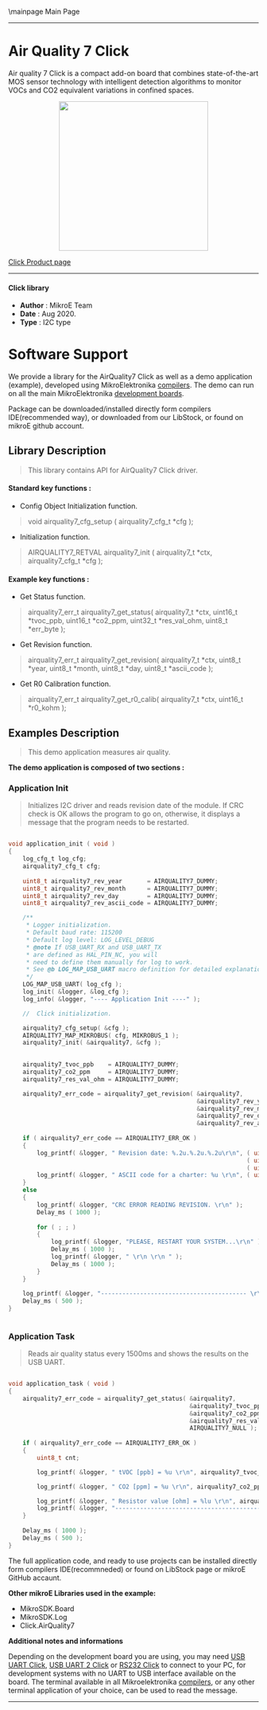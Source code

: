 \mainpage Main Page
 

---
# Air Quality 7 Click

Air quality 7 Click is a compact add-on board that combines state-of-the-art MOS sensor technology with intelligent detection algorithms to monitor VOCs and CO2 equivalent variations in confined spaces.

<p align="center">
  <img src="https://download.mikroe.com/images/click_for_ide/airquality7_click.png" height=300px>
</p>


[Click Product page](https://www.mikroe.com/air-quality-7-click)

---


#### Click library 

- **Author**        : MikroE Team
- **Date**          : Aug 2020.
- **Type**          : I2C type


# Software Support

We provide a library for the AirQuality7 Click 
as well as a demo application (example), developed using MikroElektronika 
[compilers](https://shop.mikroe.com/compilers). 
The demo can run on all the main MikroElektronika [development boards](https://shop.mikroe.com/development-boards).

Package can be downloaded/installed directly form compilers IDE(recommended way), or downloaded from our LibStock, or found on mikroE github account. 

## Library Description

> This library contains API for AirQuality7 Click driver.

#### Standard key functions :

- Config Object Initialization function.
> void airquality7_cfg_setup ( airquality7_cfg_t *cfg ); 
 
- Initialization function.
> AIRQUALITY7_RETVAL airquality7_init ( airquality7_t *ctx, airquality7_cfg_t *cfg );

#### Example key functions :

- Get Status function.
> airquality7_err_t airquality7_get_status( airquality7_t *ctx, uint16_t *tvoc_ppb, uint16_t *co2_ppm, uint32_t *res_val_ohm, uint8_t *err_byte );
 
- Get Revision function.
> airquality7_err_t airquality7_get_revision( airquality7_t *ctx, uint8_t *year, uint8_t *month, uint8_t *day, uint8_t *ascii_code );

- Get R0 Calibration function.
> airquality7_err_t airquality7_get_r0_calib( airquality7_t *ctx, uint16_t *r0_kohm );

## Examples Description

> This demo application measures air quality.

**The demo application is composed of two sections :**

### Application Init 

> Initializes I2C driver and reads revision date of the module. 
> If CRC check is OK allows the program to go on, otherwise, it displays a message that
> the program needs to be restarted.

```c

void application_init ( void )
{
    log_cfg_t log_cfg;
    airquality7_cfg_t cfg;
    
    uint8_t airquality7_rev_year       = AIRQUALITY7_DUMMY;
    uint8_t airquality7_rev_month      = AIRQUALITY7_DUMMY;
    uint8_t airquality7_rev_day        = AIRQUALITY7_DUMMY;
    uint8_t airquality7_rev_ascii_code = AIRQUALITY7_DUMMY;

    /** 
     * Logger initialization.
     * Default baud rate: 115200
     * Default log level: LOG_LEVEL_DEBUG
     * @note If USB_UART_RX and USB_UART_TX 
     * are defined as HAL_PIN_NC, you will 
     * need to define them manually for log to work. 
     * See @b LOG_MAP_USB_UART macro definition for detailed explanation.
     */
    LOG_MAP_USB_UART( log_cfg );
    log_init( &logger, &log_cfg );
    log_info( &logger, "---- Application Init ----" );

    //  Click initialization.

    airquality7_cfg_setup( &cfg );
    AIRQUALITY7_MAP_MIKROBUS( cfg, MIKROBUS_1 );
    airquality7_init( &airquality7, &cfg );

    
    airquality7_tvoc_ppb    = AIRQUALITY7_DUMMY;
    airquality7_co2_ppm     = AIRQUALITY7_DUMMY;
    airquality7_res_val_ohm = AIRQUALITY7_DUMMY;

    airquality7_err_code = airquality7_get_revision( &airquality7, 
                                                     &airquality7_rev_year,
                                                     &airquality7_rev_month,
                                                     &airquality7_rev_day,
                                                     &airquality7_rev_ascii_code );
    
    if ( airquality7_err_code == AIRQUALITY7_ERR_OK )
    {
        log_printf( &logger, " Revision date: %.2u.%.2u.%.2u\r\n", ( uint16_t ) airquality7_rev_day, 
                                                                   ( uint16_t ) airquality7_rev_month,
                                                                   ( uint16_t ) airquality7_rev_year );
        log_printf( &logger, " ASCII code for a charter: %u \r\n", ( uint16_t ) airquality7_rev_ascii_code );
    }
    else
    {
        log_printf( &logger, "CRC ERROR READING REVISION. \r\n" );
        Delay_ms ( 1000 );
        
        for ( ; ; )
        {
            log_printf( &logger, "PLEASE, RESTART YOUR SYSTEM...\r\n" );
            Delay_ms ( 1000 );
            log_printf( &logger, " \r\n \r\n " );
            Delay_ms ( 1000 );
        }
    }
    
    log_printf( &logger, "----------------------------------------- \r\n" );
    Delay_ms ( 500 );
}
  
```

### Application Task

> Reads air quality status every 1500ms and shows the results on the USB UART.

```c

void application_task ( void )
{
    airquality7_err_code = airquality7_get_status( &airquality7, 
                                                   &airquality7_tvoc_ppb, 
                                                   &airquality7_co2_ppm,
                                                   &airquality7_res_val_ohm, 
                                                   AIRQUALITY7_NULL );
        
    if ( airquality7_err_code == AIRQUALITY7_ERR_OK )
    {
        uint8_t cnt;

        log_printf( &logger, " tVOC [ppb] = %u \r\n", airquality7_tvoc_ppb );

        log_printf( &logger, " CO2 [ppm] = %u \r\n", airquality7_co2_ppm );

        log_printf( &logger, " Resistor value [ohm] = %lu \r\n", airquality7_res_val_ohm );
        log_printf( &logger, "----------------------------------------- \r\n" );
    }
    
    Delay_ms ( 1000 );
    Delay_ms ( 500 );
} 

```


The full application code, and ready to use projects can be  installed directly form compilers IDE(recommneded) or found on LibStock page or mikroE GitHub accaunt.

**Other mikroE Libraries used in the example:** 

- MikroSDK.Board
- MikroSDK.Log
- Click.AirQuality7

**Additional notes and informations**

Depending on the development board you are using, you may need 
[USB UART Click](https://shop.mikroe.com/usb-uart-click), 
[USB UART 2 Click](https://shop.mikroe.com/usb-uart-2-click) or 
[RS232 Click](https://shop.mikroe.com/rs232-click) to connect to your PC, for 
development systems with no UART to USB interface available on the board. The 
terminal available in all Mikroelektronika 
[compilers](https://shop.mikroe.com/compilers), or any other terminal application 
of your choice, can be used to read the message.



---
